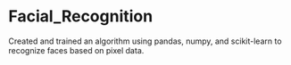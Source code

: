 # Facial_Recognition
Created and trained an algorithm using pandas, numpy, and scikit-learn to recognize faces based on pixel data. 

